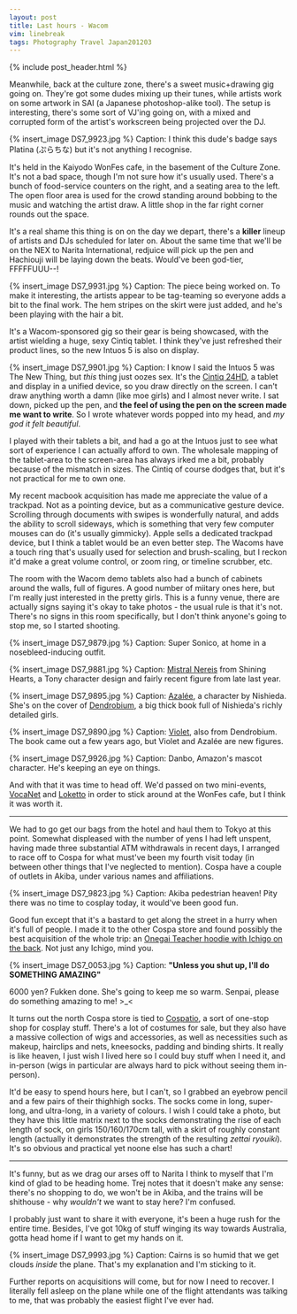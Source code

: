 ```yaml
---
layout: post
title: Last hours - Wacom
vim: linebreak
tags: Photography Travel Japan201203
---
```


{% include post_header.html %}

Meanwhile, back at the culture zone, there's a sweet music+drawing gig going on. They're got some dudes mixing up their tunes, while artists work on some artwork in SAI (a Japanese photoshop-alike tool). The setup is interesting, there's some sort of VJ'ing going on, with a mixed and corrupted form of the artist's workscreen being projected over the DJ.

{% insert_image DS7_9923.jpg %}
Caption: I think this dude's badge says Platina (ぷらちな) but it's not anything I recognise.

It's held in the Kaiyodo WonFes cafe, in the basement of the Culture Zone. It's not a bad space, though I'm not sure how it's usually used. There's a bunch of food-service counters on the right, and a seating area to the left. The open floor area is used for the crowd standing around bobbing to the music and watching the artist draw. A little shop in the far right corner rounds out the space.

It's a real shame this thing is on on the day we depart, there's a **killer** lineup of artists and DJs scheduled for later on. About the same time that we'll be on the NEX to Narita International, redjuice will pick up the pen and Hachiouji will be laying down the beats. Would've been god-tier, FFFFFUUU--!

{% insert_image DS7_9931.jpg %}
Caption: The piece being worked on. To make it interesting, the artists appear to be tag-teaming so everyone adds a bit to the final work. The hem stripes on the skirt were just added, and he's been playing with the hair a bit.

It's a Wacom-sponsored gig so their gear is being showcased, with the artist wielding a huge, sexy Cintiq tablet. I think they've just refreshed their product lines, so the new Intuos 5 is also on display.

{% insert_image DS7_9901.jpg %}
Caption: I know I said the Intuos 5 was The New Thing, but *this* thing just oozes sex. It's the [Cintiq 24HD](http://www.wacom.asia/cintiq24hd), a tablet and display in a unified device, so you draw directly on the screen. I can't draw anything worth a damn (like moe girls) and I almost never write. I sat down, picked up the pen, and **the feel of using the pen on the screen made me want to write**. So I wrote whatever words popped into my head, and *my god it felt beautiful*.

I played with their tablets a bit, and had a go at the Intuos just to see what sort of experience I can actually afford to own. The wholesale mapping of the tablet-area to the screen-area has always irked me a bit, probably because of the mismatch in sizes. The Cintiq of course dodges that, but it's not practical for me to own one.

My recent macbook acquisition has made me appreciate the value of a trackpad. Not as a pointing device, but as a communicative gesture device. Scrolling through documents with swipes is wonderfully natural, and adds the ability to scroll sideways, which is something that very few computer mouses can do (it's usually gimmicky). Apple sells a dedicated trackpad device, but I think a tablet would be an even better step. The Wacoms have a touch ring that's usually used for selection and brush-scaling, but I reckon it'd make a great volume control, or zoom ring, or timeline scrubber, etc.

The room with the Wacom demo tablets also had a bunch of cabinets around the walls, full of figures. A good number of miitary ones here, but I'm really just interested in the pretty girls. This is a funny venue, there are actually signs saying it's okay to take photos - the usual rule is that it's not. There's no signs in this room specifically, but I don't think anyone's going to stop me, so I started shooting.

{% insert_image DS7_9879.jpg %}
Caption: Super Sonico, at home in a nosebleed-inducing outfit.

{% insert_image DS7_9881.jpg %}
Caption: [Mistral Nereis](http://myfigurecollection.net/item/61466) from Shining Hearts, a Tony character design and fairly recent figure from late last year.

{% insert_image DS7_9895.jpg %}
Caption: [Azalée](http://myfigurecollection.net/item/42294), a character by Nishieda. She's on the cover of [Dendrobium](http://myfigurecollection.net/picture/253271&ref=item%3A46421), a big thick book full of Nishieda's richly detailed girls.

{% insert_image DS7_9890.jpg %}
Caption: [Violet](http://myfigurecollection.net/item/61446), also from Dendrobium. The book came out a few years ago, but Violet and Azalée are new figures.

{% insert_image DS7_9926.jpg %}
Caption: Danbo, Amazon's mascot character. He's keeping an eye on things.

And with that it was time to head off. We'd passed on two mini-events, [VocaNet](http://vocanet.jp/) and [Loketto](http://www.sdf-event.jp/loketto/) in order to stick around at the WonFes cafe, but I think it was worth it.

-----

We had to go get our bags from the hotel and haul them to Tokyo at this point. Somewhat displeased with the number of yens I had left unspent, having made three substantial ATM withdrawals in recent days, I arranged to race off to Cospa for what must've been my fourth visit today (in between other things that I've neglected to mention). Cospa have a couple of outlets in Akiba, under various names and affiliations.

{% insert_image DS7_9823.jpg %}
Caption: Akiba pedestrian heaven! Pity there was no time to cosplay today, it would've been good fun.

Good fun except that it's a bastard to get along the street in a hurry when it's full of people. I made it to the other Cospa store and found possibly the best acquisition of the whole trip: an [Onegai Teacher hoodie with Ichigo on the back](http://www.cospa.com/detail/id/00000043493). Not just any Ichigo, mind you.

{% insert_image DS7_0053.jpg %}
Caption: **"Unless you shut up, I'll do SOMETHING AMAZING"**

6000 yen? Fukken done. She's going to keep me so warm. Senpai, please do something amazing to me! >_<

It turns out the north Cospa store is tied to [Cospatio](http://cospatio.com/), a sort of one-stop shop for cosplay stuff. There's a lot of costumes for sale, but they also have a massive collection of wigs and accessories, as well as necessities such as makeup, hairclips and nets, kneesocks, padding and binding shirts. It really is like heaven, I just wish I lived here so I could buy stuff when I need it, and in-person (wigs in particular are always hard to pick without seeing them in-person).

It'd be easy to spend hours here, but I can't, so I grabbed an eyebrow pencil and a few pairs of their thighhigh socks. The socks come in long, super-long, and ultra-long, in a variety of colours. I wish I could take a photo, but they have this little matrix next to the socks demonstrating the rise of each length of sock, on girls 150/160/170cm tall, with a skirt of roughly constant length (actually it demonstrates the strength of the resulting *zettai ryouiki*). It's so obvious and practical yet noone else has such a chart!

-----

It's funny, but as we drag our arses off to Narita I think to myself that I'm kind of glad to be heading home. Trej notes that it doesn't make any sense: there's no shopping to do, we won't be in Akiba, and the trains will be shithouse - why *wouldn't* we want to stay here? I'm confused.

I probably just want to share it with everyone, it's been a huge rush for the entire time. Besides, I've got 10kg of stuff winging its way towards Australia, gotta head home if I want to get my hands on it.

{% insert_image DS7_9993.jpg %}
Caption: Cairns is so humid that we get clouds *inside* the plane. That's my explanation and I'm sticking to it.

Further reports on acquisitions will come, but for now I need to recover. I literally fell asleep on the plane while one of the flight attendants was talking to me, that was probably the easiest flight I've ever had.

